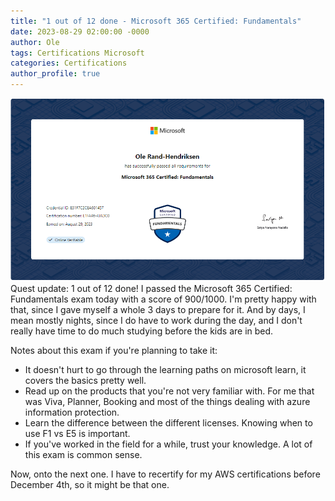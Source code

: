 ```yaml
---
title: "1 out of 12 done - Microsoft 365 Certified: Fundamentals"
date: 2023-08-29 02:00:00 -0000
author: Ole
tags: Certifications Microsoft 
categories: Certifications
author_profile: true
---
```


![Microsoft 365 Certified: Fundamentals](/assets/images/certification1/certification.png)
Quest update: 1 out of 12 done!
I passed the Microsoft 365 Certified: Fundamentals exam today with a score of 900/1000.
I'm pretty happy with that, since I gave myself a whole 3 days to prepare for it. And by days, I mean mostly nights, since I do have to work during the day, and I don't really have time to do much studying before the kids are in bed. 

Notes about this exam if you're planning to take it:
* It doesn't hurt to go through the learning paths on microsoft learn, it covers the basics pretty well.
* Read up on the products that you're not very familiar with. For me that was Viva, Planner, Booking and most of the things dealing with azure information protection.
* Learn the difference between the different licenses. Knowing when to use F1 vs E5 is important.
* If you've worked in the field for a while, trust your knowledge. A lot of this exam is common sense.

Now, onto the next one. I have to recertify for my AWS certifications before December 4th, so it might be that one.